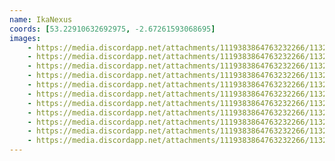 ```yaml
---
name: IkaNexus
coords: [53.22910632692975, -2.67261593068695]
images:
    - https://media.discordapp.net/attachments/1119383864763232266/1132650982480805888/20230723_114135.jpg?width=571&height=761
    - https://media.discordapp.net/attachments/1119383864763232266/1132650982816358450/20230723_114253.jpg?width=571&height=761
    - https://media.discordapp.net/attachments/1119383864763232266/1132650983466471494/20230723_114529.jpg?width=571&height=761
    - https://media.discordapp.net/attachments/1119383864763232266/1132650984217247824/20230723_115405.jpg?width=571&height=761
    - https://media.discordapp.net/attachments/1119383864763232266/1132650984695406612/20230723_115900.jpg?width=571&height=761
    - https://media.discordapp.net/attachments/1119383864763232266/1132650985232273428/20230723_120525.jpg?width=571&height=761
    - https://media.discordapp.net/attachments/1119383864763232266/1132650985232273428/20230723_120525.jpg?width=571&height=761
    - https://media.discordapp.net/attachments/1119383864763232266/1132650985563619338/20230723_121404.jpg?width=571&height=761
    - https://media.discordapp.net/attachments/1119383864763232266/1132650985932726322/20230723_122232.jpg?width=1016&height=762
    - https://media.discordapp.net/attachments/1119383864763232266/1132650986289238026/20230723_123251.jpg?width=571&height=761
    - https://media.discordapp.net/attachments/1119383864763232266/1132650986654138378/20230723_125314.jpg?width=571&height=761
---
```


